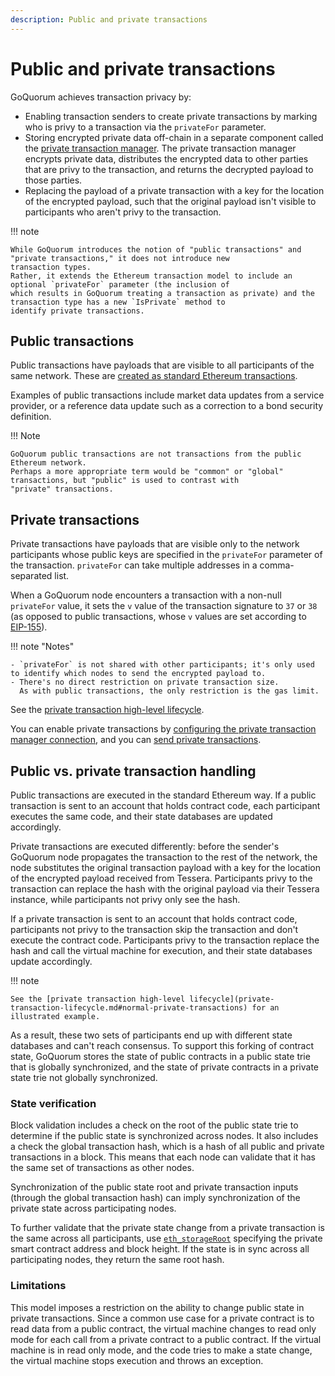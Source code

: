 ```yaml
---
description: Public and private transactions
---
```


# Public and private transactions

GoQuorum achieves transaction privacy by:

- Enabling transaction senders to create private transactions by marking who is privy to a transaction via the
  `privateFor` parameter.
- Storing encrypted private data off-chain in a separate component called the
  [private transaction manager](index.md#private-transaction-manager).
  The private transaction manager encrypts private data, distributes the encrypted data to other parties that are privy
  to the transaction, and returns the decrypted payload to those parties.
- Replacing the payload of a private transaction with a key for the location of the encrypted payload, such that the
  original payload isn't visible to participants who aren't privy to the transaction.

!!! note

    While GoQuorum introduces the notion of "public transactions" and "private transactions," it does not introduce new
    transaction types.
    Rather, it extends the Ethereum transaction model to include an optional `privateFor` parameter (the inclusion of
    which results in GoQuorum treating a transaction as private) and the transaction type has a new `IsPrivate` method to
    identify private transactions.

## Public transactions

Public transactions have payloads that are visible to all participants of the same network.
These are
[created as standard Ethereum transactions](https://github.com/ethereum/wiki/wiki/JavaScript-API#web3ethsendtransaction).

Examples of public transactions include market data updates from a service provider, or a reference data update such as
a correction to a bond security definition.

!!! Note

    GoQuorum public transactions are not transactions from the public Ethereum network.
    Perhaps a more appropriate term would be "common" or "global" transactions, but "public" is used to contrast with
    "private" transactions.

## Private transactions

Private transactions have payloads that are visible only to the network participants whose public keys are specified in
the `privateFor` parameter of the transaction.
`privateFor` can take multiple addresses in a comma-separated list.

When a GoQuorum node encounters a transaction with a non-null `privateFor` value, it sets the `v` value of the
transaction signature to `37` or `38` (as opposed to public transactions, whose `v` values are set according to
[EIP-155](https://github.com/ethereum/EIPs/blob/master/EIPS/eip-155.md)).

!!! note "Notes"

    - `privateFor` is not shared with other participants; it's only used to identify which nodes to send the encrypted payload to.
    - There's no direct restriction on private transaction size.
      As with public transactions, the only restriction is the gas limit.

See the [private transaction high-level lifecycle](private-transaction-lifecycle.md#normal-private-transactions).

You can enable private transactions by [configuring the private transaction manager connection](../../configure-and-manage/configure/private-transaction-manager.md),
and you can [send private transactions](../../tutorials/send-private-transaction.md).

## Public vs. private transaction handling

Public transactions are executed in the standard Ethereum way.
If a public transaction is sent to an account that holds contract code, each participant executes the same code, and
their state databases are updated accordingly.

Private transactions are executed differently: before the sender's GoQuorum node propagates the transaction to the rest
of the network, the node substitutes the original transaction payload with a key for the location of the encrypted
payload received from Tessera.
Participants privy to the transaction can replace the hash with the original payload via their Tessera instance, while
participants not privy only see the hash.

If a private transaction is sent to an account that holds contract code, participants not privy to the
transaction skip the transaction and don't execute the contract code.
Participants privy to the transaction replace the hash and call the virtual machine for execution, and their state
databases update accordingly.

!!! note

    See the [private transaction high-level lifecycle](private-transaction-lifecycle.md#normal-private-transactions) for an
    illustrated example.

As a result, these two sets of participants end up with different state databases and can't reach consensus.
To support this forking of contract state, GoQuorum stores the state of public contracts in a public state trie that
is globally synchronized, and the state of private contracts in a private state trie not globally synchronized.

### State verification

Block validation includes a check on the root of the public state trie to determine if the public state is synchronized
across nodes.
It also includes a check the global transaction hash, which is a hash of all public and private transactions in a block.
This means that each node can validate that it has the same set of transactions as other nodes.

Synchronization of the public state root and private transaction inputs (through the global transaction hash) can imply
synchronization of the private state across participating nodes.

To further validate that the private state change from a private transaction is the same across all participants, use
[`eth_storageRoot`](../../reference/api-methods.md#eth_storageroot) specifying the private smart contract address and
block height.
If the state is in sync across all participating nodes, they return the same root hash.

### Limitations

This model imposes a restriction on the ability to change public state in private transactions.
Since a common use case for a private contract is to read data from a public contract, the virtual machine changes to
read only mode for each call from a private contract to a public contract.
If the virtual machine is in read only mode, and the code tries to make a state change, the virtual machine stops
execution and throws an exception.
